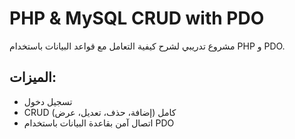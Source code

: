 # PHP & MySQL CRUD with PDO
مشروع تدريبي لشرح كيفية التعامل مع قواعد البيانات باستخدام PHP و PDO.
## الميزات:
- تسجيل دخول
- CRUD كامل (إضافة، حذف، تعديل، عرض)
- اتصال آمن بقاعدة البيانات باستخدام PDO
